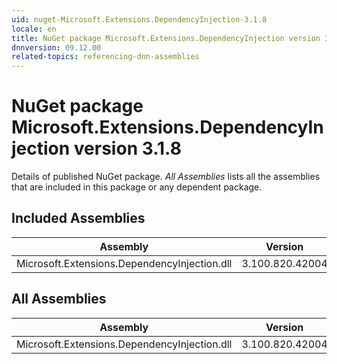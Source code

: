 ```yaml
---
uid: nuget-Microsoft.Extensions.DependencyInjection-3.1.8
locale: en
title: NuGet package Microsoft.Extensions.DependencyInjection version 3.1.8
dnnversion: 09.12.00
related-topics: referencing-dnn-assemblies
---
```


# NuGet package Microsoft.Extensions.DependencyInjection version 3.1.8
Details of published NuGet package.
*All Assemblies* lists all the assemblies that are included in this package or any dependent package.

## Included Assemblies

|Assembly|Version|
|---|---|
|Microsoft.Extensions.DependencyInjection.dll|3.100.820.42004|

## All Assemblies

|Assembly|Version|
|---|---|
|Microsoft.Extensions.DependencyInjection.dll|3.100.820.42004|

